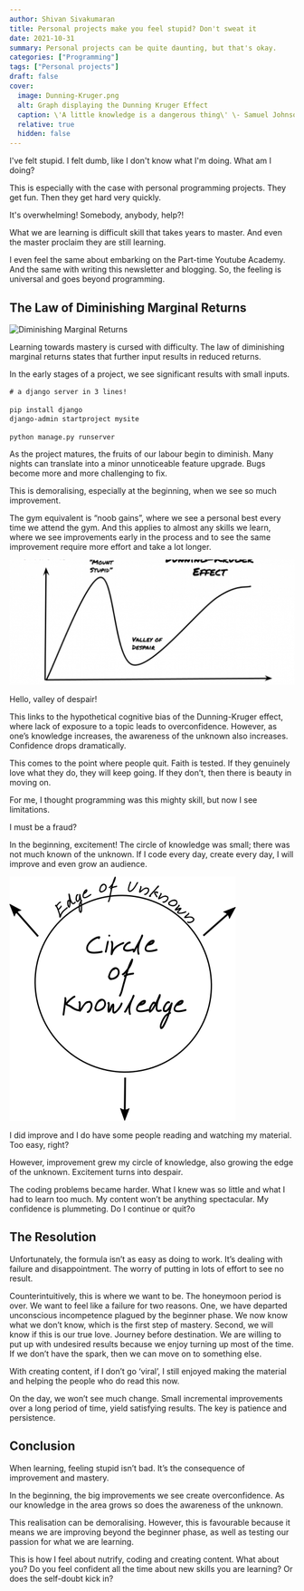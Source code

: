 ```yaml
---
author: Shivan Sivakumaran
title: Personal projects make you feel stupid? Don't sweat it
date: 2021-10-31
summary: Personal projects can be quite daunting, but that's okay.
categories: ["Programming"]
tags: ["Personal projects"]
draft: false
cover:
  image: Dunning-Kruger.png
  alt: Graph displaying the Dunning Kruger Effect
  caption: \'A little knowledge is a dangerous thing\' \- Samuel Johnson
  relative: true
  hidden: false
---
```

I've felt stupid. I felt dumb, like I don't know what I'm doing. What am I doing?

This is especially with the case with personal programming projects. They get fun. Then they get hard very quickly.

It's overwhelming! Somebody, anybody, help?!

What we are learning is difficult skill that takes years to master. And even the master proclaim they are still learning.

I even feel the same about embarking on the Part-time Youtube Academy. And the same with writing this newsletter and blogging. So, the feeling is universal and goes beyond programming.

## The Law of Diminishing Marginal Returns

![Diminishing Marginal Returns](Diminishing_Marginal_Returns)

Learning towards mastery is cursed with difficulty. The law of diminishing marginal returns states that further input results in reduced returns.

In the early stages of a project, we see significant results with small inputs.

```shell
# a django server in 3 lines!

pip install django
django-admin startproject mysite

python manage.py runserver
```

As the project matures, the fruits of our labour begin to diminish. Many nights can translate into a minor unnoticeable feature upgrade. Bugs become more and more challenging to fix.

This is demoralising, especially at the beginning, when we see so much improvement.

The gym equivalent is “noob gains”, where we see a personal best every time we attend the gym. And this applies to almost any skills we learn, where we see improvements early in the process and to see the same improvement require more effort and take a lot longer.

![Dunning Kruger Effect](Dunning-Kruger.png)

Hello, valley of despair!

This links to the hypothetical cognitive bias of the Dunning-Kruger effect, where lack of exposure to a topic leads to overconfidence. However, as one’s knowledge increases, the awareness of the unknown also increases. Confidence drops dramatically.

This comes to the point where people quit. Faith is tested. If they genuinely love what they do, they will keep going. If they don’t, then there is beauty in moving on.

For me, I thought programming was this mighty skill, but now I see limitations.

I must be a fraud?

In the beginning, excitement! The circle of knowledge was small; there was not much known of the unknown. If I code every day, create every day, I will improve and even grow an audience.

![Circle of Knowledge](Knowledge_Circle.png)

I did improve and I do have some people reading and watching my material. Too easy, right?

However, improvement grew my circle of knowledge, also growing the edge of the unknown. Excitement turns into despair.

The coding problems became harder. What I knew was so little and what I had to learn too much. My content won’t be anything spectacular. My confidence is plummeting. Do I continue or quit?o

## The Resolution

Unfortunately, the formula isn’t as easy as doing to work. It’s dealing with failure and disappointment. The worry of putting in lots of effort to see no result.

Counterintuitively, this is where we want to be. The honeymoon period is over. We want to feel like a failure for two reasons. One, we have departed unconscious incompetence plagued by the beginner phase. We now know what we don’t know, which is the first step of mastery. Second, we will know if this is our true love. Journey before destination. We are willing to put up with undesired results because we enjoy turning up most of the time. If we don’t have the spark, then we can move on to something else.

With creating content, if I don’t go ‘viral’, I still enjoyed making the material and helping the people who do read this now.

On the day, we won’t see much change. Small incremental improvements over a long period of time, yield satisfying results. The key is patience and persistence.

## Conclusion

When learning, feeling stupid isn’t bad. It’s the consequence of improvement and mastery.

In the beginning, the big improvements we see create overconfidence. As our knowledge in the area grows so does the awareness of the unknown.

This realisation can be demoralising. However, this is favourable because it means we are improving beyond the beginner phase, as well as testing our passion for what we are learning.

This is how I feel about nutrify, coding and creating content. What about you? Do you feel confident all the time about new skills you are learning? Or does the self-doubt kick in?
